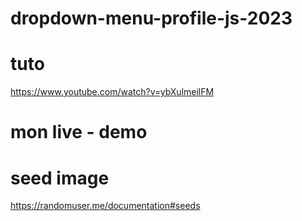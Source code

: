# dropdown-menu-profile-js-2023

# tuto
https://www.youtube.com/watch?v=ybXulmeilFM


# mon live - demo


# seed image
https://randomuser.me/documentation#seeds

